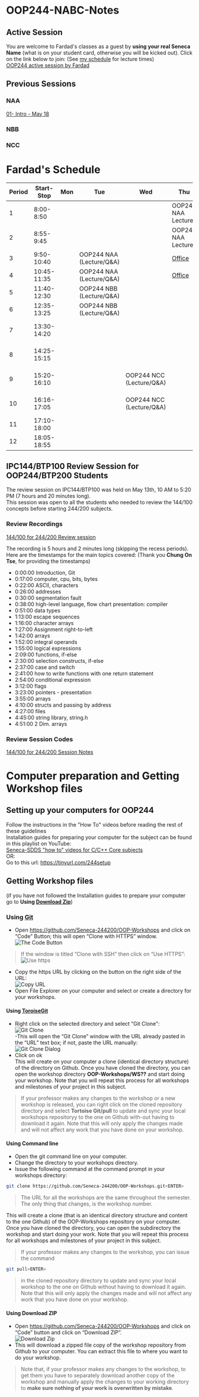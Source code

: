 ﻿# OOP244-NABC-Notes
## Active Session
You are welcome to Fardad's classes as a guest by **using your real Seneca Name** (what is on your student card, otherwise you will be kicked out). Click on the link below to join: (See [my schedule](#fardads-schedule) for lecture times)<br />
[OOP244 active session by Fardad](https://connect.rna2.blindsidenetworks.com/invite/to?c=IG73wW4AfnVT_29TCU4zl7v0V9fu7kOahhj1QBNqZmA&m=0accc1901cdc1c5c5dde9f1c273b291f0c8fee37&t=1621617448471&u=senecacollege)
## Previous Sessions
### NAA
[01- Intro - May 18](https://recordings.rna2.blindsidenetworks.com/senecacollege/2678bf2924dbb7a732270ba3291a4147ab317b76-1621345789706/capture/)
### NBB
### NCC

# Fardad's Schedule
| Period | Start-Stop  | Mon | Tue | Wed | Thu | Fri |
|--------|-------------|-----|-----|-----|------|------|
| 1      | 8:00-8:50   | |||OOP244 NAA Lecture| |
| 2      | 8:55-9:45   | |||OOP244 NAA Lecture| |
| 3      | 9:50-10:40  | |OOP244 NAA (Lecture/Q&A)| |[Office](https://teams.microsoft.com/l/team/19%3a600e885e862c434ba63910c5faf7e5e5%40thread.tacv2/conversations?groupId=b035bc40-2cb5-4c60-b4aa-a569067859b2&tenantId=eb34f74a-58e7-4a8b-9e59-433e4c412757)| |
| 4      | 10:45-11:35 | |OOP244 NAA (Lecture/Q&A)| |[Office](https://teams.microsoft.com/l/team/19%3a600e885e862c434ba63910c5faf7e5e5%40thread.tacv2/conversations?groupId=b035bc40-2cb5-4c60-b4aa-a569067859b2&tenantId=eb34f74a-58e7-4a8b-9e59-433e4c412757)| |
| 5      | 11:40-12:30 | |OOP244 NBB (Lecture/Q&A)| | | |
| 6      | 12:35-13:25 | |OOP244 NBB (Lecture/Q&A)| | | |
| 7      | 13:30-14:20 | | | | |OOP244 NCC Lecture|
| 8      | 14:25-15:15 | | | | |OOP244 NCC Lecture|
| 9      | 15:20-16:10 | | |OOP244 NCC (Lecture/Q&A)| |OOP244 NBB Lecture|
| 10     | 16:16-17:05 | | |OOP244 NCC (Lecture/Q&A)| |OOP244 NBB Lecture|
| 11     | 17:10-18:00 | | | | | |
| 12     | 18:05-18:55 | | | | | |

## IPC144/BTP100 Review Session for OOP244/BTP200 Students
The review session on IPC144/BTP100 was held on May 13th, 10 AM to 5:20 PM (7 hours and 20 minutes long). <br />
This session was open to all the students who needed to review the 144/100 concepts before starting 244/200 subjects.<br />

### Review Recordings
[144/100 for 244/200 Review session](https://recordings.rna2.blindsidenetworks.com/senecacollege/f2f6a54f9f645d3f6c67dcc4a92dcade141b9b99-1620913137318/capture/)

The recording is 5 hours and 2 minutes long (skipping the recess periods).<br />
Here are the timestamps for the main topics covered: (Thank you **Chung On Tse**, for providing the timestamps)<br />

- 0:00:00 Introduction, Git 
- 0:17:00 computer, cpu, bits, bytes
- 0:22:00 ASCII, characters
- 0:26:00 addresses
- 0:30:00 segmentation fault
- 0:38:00 high-level language, flow chart presentation: compiler
- 0:51:00 data types
- 1:13:00 escape sequences
- 1:16:00 character arrays
- 1:27:00 Assignment right-to-left
- 1:42:00 arrays
- 1:52:00 integral operands
- 1:55:00 logical expressions
- 2:09:00 functions, if-else
- 2:30:00 selection constructs, if-else
- 2:37:00 case and switch
- 2:41:00 how to write functions with one return statement
- 2:54:00 conditional expression
- 3:12:00 flags
- 3:23:00 pointers - presentation
- 3:55:00 arrays
- 4:10:00 structs and passing by address
- 4:27:00 files
- 4:45:00 string library, string.h
- 4:51:00 2 Dim. arrays
### Review Session Codes
[144/100 for 244/200 Session Notes](https://github.com/Seneca-244200/OOP244NABC-Notes/tree/main/144For244Review)


# Computer preparation and Getting Workshop files
## Setting up your computers for OOP244

Follow the instructions in the "How To" videos before reading the rest of these guidelines<br />
Installation guides for preparing your computer for the subject can be found in this playlist on YouTube:<br />
[Seneca-SDDS "how to" videos for C/C++ Core subjects](https://www.youtube.com/playlist?list=PLxB4x6RkylosAh1of4FnX7-g2fk0MUeyc)<br />
OR:<br />
Go to this url: https://tinyurl.com/244setup 


## Getting Workshop files
(if you have not followed the Installation guides to prepare your computer go to **Using [Download Zip](#using-download-zip)**)<br />

### Using [Git](https://git-scm.com/download/win)
- Open https://github.com/Seneca-244200/OOP-Workshops and click on “Code” Button; this will open “Clone with HTTPS” window.<br />
![The Code Button](images/code.png)
> If the window is titled “Clone with SSH” then click on “Use HTTPS”: <br />
![Use https](images/usehttps.png)
- Copy the https URL by clicking on the button on the right side of the URL:<br />![Copy URL](images/copyurl.png)
- Open File Explorer on your computer and select or create a directory for your workshops.
#### Using [ToroiseGit](https://tortoisegit.org/download/)
- Right click on the selected directory and select “Git Clone":<br /> ![Git Clone](images/gitclone.png)<br />
-This will open the “Git Clone” window with the URL already pasted in the “URL” text box; if not, paste the URL manually:<br /> ![Git Clone Dialog](images/gitcloneDialog.png)<br />
- Click on ok<br />
This will create on your computer a clone (identical directory structure) of the directory on Github.  Once you have cloned the directory, you can open the workshop directory **OOP-Workshops/WS??** and start doing your workshop. Note that you will repeat this process for all workshops and milestones of your project in this subject.
> If your professor makes any changes to the workshop or a new workshop is released, you can right click on the cloned repository directory and select **Tortoise Git/pull** to update and sync your local workshops repositoryy to the one on Github with-out having to download it again. Note that this will only apply the changes made and will not affect any work that you have done on your workshop.
#### Using Command line
- Open the git command line on your computer.
- Change the directory to your workshops directory.
- Issue the following command at the command prompt in your workshops directory: 
``` bash
git clone https://github.com/Seneca-244200/OOP-Workshops.git<ENTER>
```
> The URL for all the workshops are the same throughout the semester. The only thing that changes, is the workshop number.<br/>

This will create a clone (that is an identical directory structure and content to the one Github) of the OOP-Workshops repository on your computer.  Once you have cloned the directory, you can open the subdirectory the workshop and start doing your work. Note that you will repeat this process for all workshops and milestones of your project in this subject.

> If your professor makes any changes to the workshop, you can issue the command
``` bash 
git pull<ENTER>
``` 
>  in the cloned repository directory to update and sync your local workshop to the one on Github without having to download it again. Note that this will only apply the changes made and will not affect any work that you have done on your workshop.

#### Using Download ZIP
- Open https://github.com/Seneca-244200/OOP-Workshops  and click on “Code” button and click on “Download ZIP”.<br />
![Download Zip](images/downloadzip.png)<br />
- This will download a zipped file copy of the workshop repository from Github to your computer. You can extract this file to where you want to do your workshop. <br />
> Note that, if your professor makes any changes to the workshop, to get them you have to separately download another copy of the workshop and manually apply the changes to your working directory to **make sure nothing of your work is overwritten by mistake**.
